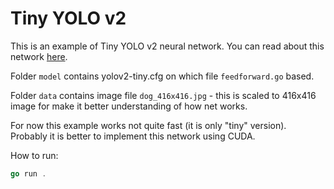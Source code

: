# Tiny YOLO v2 #

This is an example of Tiny YOLO v2 neural network. You can read about this network [here](https://pjreddie.com/darknet/yolov2/).

Folder `model` contains yolov2-tiny.cfg on which file `feedforward.go` based.

Folder `data` contains image file `dog_416x416.jpg` - this is scaled to 416x416 image for make it better understanding of how net works.

For now this example works not quite fast (it is only "tiny" version). Probably it is better to implement this network using CUDA.

How to run:
```go
go run .
```
